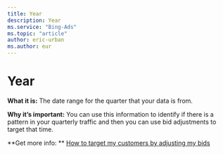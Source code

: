 ```yaml
---
title: Year
description: Year
ms.service: "Bing-Ads"
ms.topic: "article"
author: eric-urban
ms.author: eur
---
```


# Year

**What it is:**    The date range for the quarter that your data is from.

**Why it’s important:**    You can use this information to identify if there is a pattern in your quarterly traffic and then you can use bid adjustments to target that time.

**Get more info: **    [How to target my customers by adjusting my bids](../hlp_BA_CONC_AboutAdvancedBidding.md)


